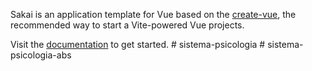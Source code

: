 Sakai is an application template for Vue based on the [create-vue](https://github.com/vuejs/create-vue), the recommended way to start a Vite-powered Vue projects.

Visit the [documentation](https://sakai.primevue.org/documentation) to get started.
#   s i s t e m a - p s i c o l o g i a  
 #   s i s t e m a - p s i c o l o g i a - a b s  
 